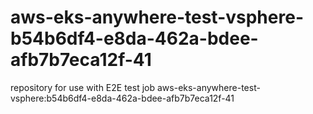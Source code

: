 # aws-eks-anywhere-test-vsphere-b54b6df4-e8da-462a-bdee-afb7b7eca12f-41
repository for use with E2E test job aws-eks-anywhere-test-vsphere:b54b6df4-e8da-462a-bdee-afb7b7eca12f-41
